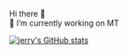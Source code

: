 Hi there 👋  
🔭 I’m currently working on MT  

[![jerry's GitHub stats](https://github-readme-stats.vercel.app/api?username=flyfloor)](https://github.com/flyfloor/github-readme-stats)
